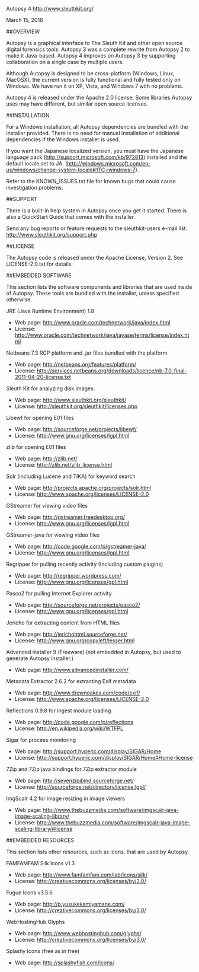 Autopsy 4
http://www.sleuthkit.org/

March 15, 2016


##OVERVIEW

Autopsy is a graphical interface to The Sleuth Kit and other open source digital forensics tools. 
Autopsy 3 was a complete rewrite from Autopsy 2 to make it Java-based.
Autopsy 4 improves on Autopsy 3 by supporting collaboration on a single case by multiple users.     

Although Autopsy is designed to be cross-platform (Windows, Linux, MacOSX), the current version is fully functional and fully tested only on Windows. 
We have run it on XP, Vista, and Windows 7 with no problems. 

Autopsy 4 is released under the Apache 2.0 license.
Some libraries Autopsy uses may have different, but similar open source licenses. 


##INSTALLATION

For a Windows installation, all Autopsy dependencies are bundled with the installer provided.
There is no need for manual installation of additional dependencies if the Windows installer is used.

If you want the Japanese localized version, you must have the Japanese language pack (http://support.microsoft.com/kb/972813) installed and the default locale set to JA. (http://windows.microsoft.com/en-us/windows/change-system-locale#1TC=windows-7).

Refer to the KNOWN_ISSUES.txt file for known bugs that could cause investigation problems. 


##SUPPORT

There is a built-in help system in Autopsy once you get it started.  There is also a QuickStart Guide that comes with the installer.

Send any bug reports or feature requests to the sleuthkit-users e-mail list.
    http://www.sleuthkit.org/support.php


##LICENSE

The Autopsy code is released under the Apache License, Version 2.  See LICENSE-2.0.txt for details.


##EMBEDDED SOFTWARE

This section lists the software components and libraries that are used inside of
Autopsy.   These tools are bundled with the installer, unless specified otherwise.

JRE (Java Runtime Environment) 1.8
- Web page: http://www.oracle.com/technetwork/java/index.html
- License: http://www.oracle.com/technetwork/java/javase/terms/license/index.html

Netbeans 7.3 RCP platform and .jar files bundled with the platform
- Web page: http://netbeans.org/features/platform/
- License: 
http://services.netbeans.org/downloads/licence/nb-7.0-final-2011-04-20-license.txt

Sleuth Kit for analyzing disk images.
- Web page: http://www.sleuthkit.org/sleuthkit/
- License: http://sleuthkit.org/sleuthkit/licenses.php

Libewf for opening E01 files
- Web page: http://sourceforge.net/projects/libewf/
- License: http://www.gnu.org/licenses/lgpl.html

zlib for opening E01 files
- Web page: http://zlib.net/
- License: http://zlib.net/zlib_license.html

Solr (including Lucene and TIKA) for keyword search
- Web page: http://projects.apache.org/projects/solr.html
- License: http://www.apache.org/licenses/LICENSE-2.0

GStreamer for viewing video files
- Web page: http://gstreamer.freedesktop.org/
- License: http://www.gnu.org/licenses/lgpl.html

GStreamer-java for viewing video files
- Web page: http://code.google.com/p/gstreamer-java/
- License: http://www.gnu.org/licenses/lgpl.html

Regripper for pulling recently activity
(Including custom plugins)
- Web page: http://regripper.wordpress.com/
- License: http://www.gnu.org/licenses/gpl.html

Pasco2 for pulling Internet Explorer activity
- Web page: http://sourceforge.net/projects/pasco2/
- License: http://www.gnu.org/licenses/gpl.html

Jericho for extracting content from HTML files
- Web page: http://jerichohtml.sourceforge.net/
- License: http://www.gnu.org/copyleft/lesser.html

Advanced installer 9 (Freeware)
(not embedded in Autopsy, but used to generate Autopsy installer.)
- Web page: http://www.advancedinstaller.com/

Metadata Extractor 2.6.2 for extracting Exif metadata
- Web page: http://www.drewnoakes.com/code/exif/
- License: http://www.apache.org/licenses/LICENSE-2.0

Reflections 0.9.8 for ingest module loading
- Web page: http://code.google.com/p/reflections 
- License: http://en.wikipedia.org/wiki/WTFPL

Sigar for process monitoring
- Web page: http://support.hyperic.com/display/SIGAR/Home
- License: http://support.hyperic.com/display/SIGAR/Home#Home-license

7Zip and 7Zip java bindings for 7Zip extractor module
- Web page: http://sevenzipjbind.sourceforge.net/
- License: http://sourceforge.net/directory/license:lgpl/

ImgScalr 4.2 for image resizing in image viewers
- Web page: http://www.thebuzzmedia.com/software/imgscalr-java-image-scaling-library/
- License: http://www.thebuzzmedia.com/software/imgscalr-java-image-scaling-library/#license


##EMBEDDED RESOURCES

This section lists other resources, such as icons, that are used by Autopsy.   

FAMFAMFAM Silk Icons v1.3
- Web page: http://www.famfamfam.com/lab/icons/silk/
- License: http://creativecommons.org/licenses/by/3.0/

Fugue Icons v3.5.6
- Web page: http://p.yusukekamiyamane.com/
- License: http://creativecommons.org/licenses/by/3.0/

WebHostingHub Glyphs
- Web page: http://www.webhostinghub.com/glyphs/
- License: http://creativecommons.org/licenses/by/3.0/

Splashy Icons (free as in free) 
- Web page: http://splashyfish.com/icons/